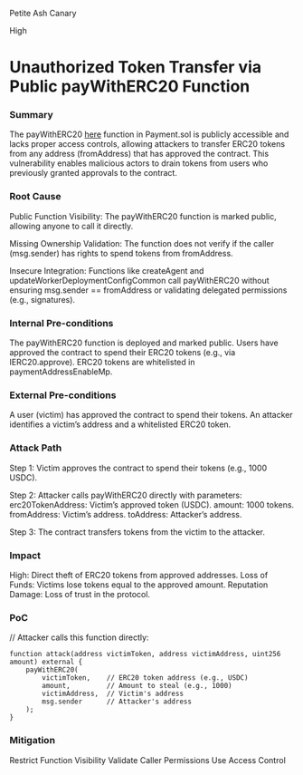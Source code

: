 Petite Ash Canary

High

# Unauthorized Token Transfer via Public payWithERC20 Function

### Summary

The payWithERC20 [here](https://github.com/sherlock-audit/2025-03-crestal-network/blob/main/crestal-omni-contracts/src/Payment.sol#L25) function in Payment.sol is publicly accessible and lacks proper access controls, allowing attackers to transfer ERC20 tokens from any address (fromAddress) that has approved the contract. This vulnerability enables malicious actors to drain tokens from users who previously granted approvals to the contract.

### Root Cause

Public Function Visibility: The payWithERC20 function is marked public, allowing anyone to call it directly.

Missing Ownership Validation: The function does not verify if the caller (msg.sender) has rights to spend tokens from fromAddress.

Insecure Integration: Functions like createAgent and updateWorkerDeploymentConfigCommon call payWithERC20 without ensuring msg.sender == fromAddress or validating delegated permissions (e.g., signatures).

### Internal Pre-conditions

The payWithERC20 function is deployed and marked public.
Users have approved the contract to spend their ERC20 tokens (e.g., via IERC20.approve).
ERC20 tokens are whitelisted in paymentAddressEnableMp.

### External Pre-conditions

A user (victim) has approved the contract to spend their tokens.
An attacker identifies a victim’s address and a whitelisted ERC20 token.

### Attack Path

Step 1: Victim approves the contract to spend their tokens (e.g., 1000 USDC).

Step 2: Attacker calls payWithERC20 directly with parameters:
erc20TokenAddress: Victim’s approved token (USDC).
amount: 1000 tokens.
fromAddress: Victim’s address.
toAddress: Attacker’s address.

Step 3: The contract transfers tokens from the victim to the attacker.

### Impact

High: Direct theft of ERC20 tokens from approved addresses.
Loss of Funds: Victims lose tokens equal to the approved amount.
Reputation Damage: Loss of trust in the protocol.

### PoC

// Attacker calls this function directly:
```solidity
function attack(address victimToken, address victimAddress, uint256 amount) external {
    payWithERC20(
        victimToken,    // ERC20 token address (e.g., USDC)
        amount,         // Amount to steal (e.g., 1000)
        victimAddress,  // Victim's address
        msg.sender      // Attacker's address
    );
}
```

### Mitigation

Restrict Function Visibility 
Validate Caller Permissions
Use Access Control